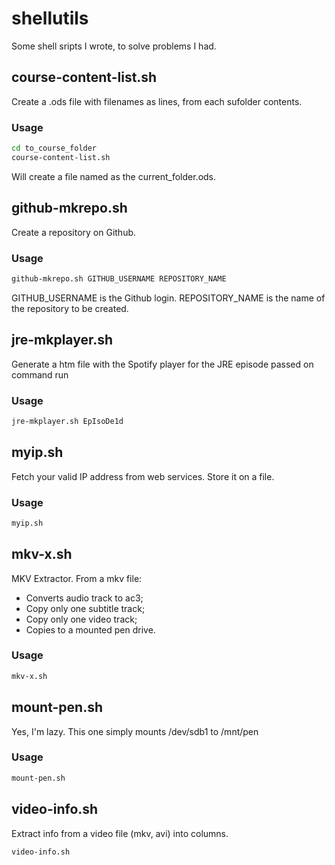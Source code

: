 # shellutils

Some shell sripts I wrote, to solve problems I had.


## course-content-list.sh

Create a .ods file with filenames as lines, from each sufolder contents.

### Usage

```bash
cd to_course_folder
course-content-list.sh
```

Will create a file named as the current_folder.ods.

## github-mkrepo.sh

Create a repository on Github.

### Usage

```bash
github-mkrepo.sh GITHUB_USERNAME REPOSITORY_NAME
```

GITHUB_USERNAME is the Github login.
REPOSITORY_NAME is the name of the repository to be created.

## jre-mkplayer.sh
Generate a htm file with the Spotify player for the JRE episode passed on command run

### Usage

```bash
jre-mkplayer.sh EpIsoDe1d
```

## myip.sh

Fetch your valid IP address from web services. Store it on a file.

### Usage

```bash
myip.sh
```

## mkv-x.sh

MKV Extractor. From a mkv file:
- Converts audio track to ac3;
- Copy only one subtitle track;
- Copy only one video track;
- Copies to a mounted pen drive.

### Usage

```bash
mkv-x.sh
```

## mount-pen.sh

Yes, I'm lazy. This one simply mounts /dev/sdb1 to /mnt/pen

### Usage

```bash
mount-pen.sh
```

## video-info.sh

Extract info from a video file (mkv, avi) into columns.

```bash
video-info.sh
```

